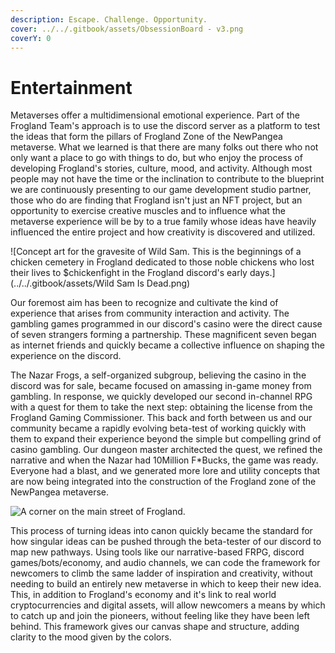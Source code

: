 ```yaml
---
description: Escape. Challenge. Opportunity.
cover: ../../.gitbook/assets/ObsessionBoard - v3.png
coverY: 0
---
```


# Entertainment

Metaverses offer a multidimensional emotional experience. Part of the Frogland Team's approach is to use the discord server as a platform to test the ideas that form the pillars of Frogland Zone of the NewPangea metaverse. What we learned is that there are many folks out there who not only want a place to go with things to do, but who enjoy the process of developing Frogland's stories, culture, mood, and activity. Although most people may not have the time or the inclination to contribute to the blueprint we are continuously presenting to our game development studio partner, those who do are finding that Frogland isn't just an NFT project, but an opportunity to exercise creative muscles and to influence what the metaverse experience will be by to a true family whose ideas have heavily influenced the entire project and how creativity is discovered and utilized.

![Concept art for the gravesite of Wild Sam. This is the beginnings of a chicken cemetery in Frogland dedicated to those noble chickens who lost their lives to $chickenfight in the Frogland discord's early days.](../../.gitbook/assets/Wild Sam Is Dead.png)

Our foremost aim has been to recognize and cultivate the kind of experience that arises from community interaction and activity. The gambling games programmed in our discord's casino were the direct cause of seven strangers forming a partnership. These magnificent seven began as internet friends and quickly became a collective influence on shaping the experience on the discord. &#x20;

The Nazar Frogs, a self-organized subgroup, believing the casino in the discord was for sale, became focused on amassing in-game money from gambling. In response, we quickly developed our second in-channel RPG with a quest for them to take the next step: obtaining the license from the Frogland Gaming Commissioner. This back and forth between us and our community became a rapidly evolving beta-test of working quickly with them to expand their experience beyond the simple but compelling grind of casino gambling. Our dungeon master architected the quest, we refined the narrative and when the Nazar had 10Million F\*Bucks, the game was ready. Everyone had a blast, and we generated more lore and utility concepts that are now being integrated into the construction of the Frogland zone of the NewPangea metaverse.

![A corner on the main street of Frogland.](../../.gitbook/assets/IMG\_7395.jpeg)

This process of turning ideas into canon quickly became the standard for how singular ideas can be pushed through the beta-tester of our discord to map new pathways. Using tools like our narrative-based FRPG, discord games/bots/economy, and audio channels, we can code the framework for newcomers to climb the same ladder of inspiration and creativity, without needing to build an entirely new metaverse in which to keep their new idea. This, in addition to Frogland's economy and it's link to real world cryptocurrencies and digital assets, will allow newcomers a means by which to catch up and join the pioneers, without feeling like they have been left behind. This framework gives our canvas shape and structure, adding clarity to the mood given by the colors.
